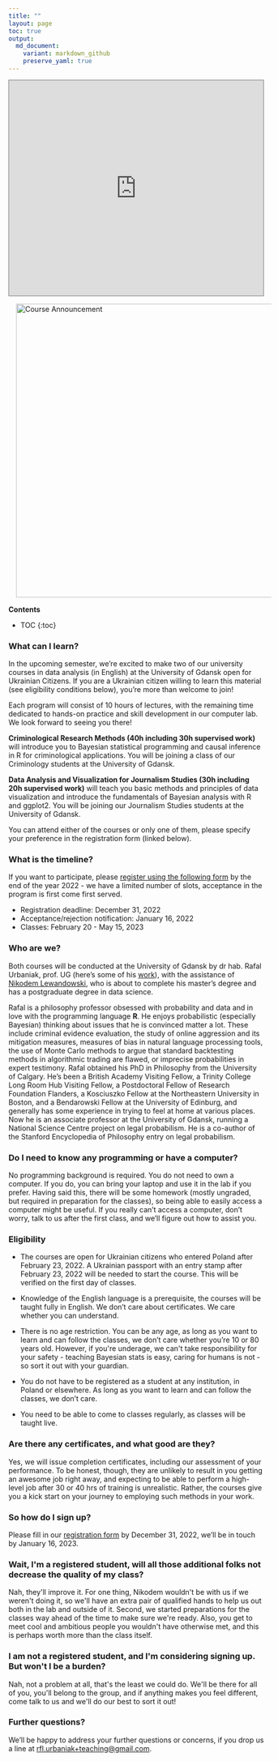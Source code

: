 ```yaml
---
title: ""
layout: page
toc: true
output:
  md_document:
    variant: markdown_github
    preserve_yaml: true
---
```


<div style="display: flex; justify-content: center;">
  <iframe src="https://calendar.google.com/calendar/embed?height=425&wkst=1&bgcolor=%234285F4&ctz=Europe%2FWarsaw&showNav=1&showPrint=0&showTabs=1&showCalendars=1&src=a2UxNjUxZHBjM29sNWw2MnYyYzBtODlwMWtAZ3JvdXAuY2FsZW5kYXIuZ29vZ2xlLmNvbQ&color=%23C0CA33" style="border:solid 1px #777" width="550" height="425" frameborder="0" scrolling="no"></iframe>
</div>


<img src="https://rfl-urbaniak.github.io/teaching//images/finalFinal.jpg" alt="Course Announcement" width="580" style="float: left; padding: 15px 15px 15px 15px;"/>



**Contents**
* TOC
{:toc}




### What can I learn?

In the upcoming semester, we’re excited to make two of our university courses in data analysis (in English) at the University of Gdansk open for Ukrainian Citizens. If you are a Ukrainian citizen willing to learn this material (see eligibility conditions below), you’re more than welcome to join! 

Each program will consist of 10 hours of lectures, with the remaining time dedicated to hands-on practice and skill development in our computer lab. We look forward to seeing you there!


**Criminological Research Methods (40h including 30h supervised work)**  will introduce you to  Bayesian statistical programming and causal inference in R for criminological applications. You will be joining a class of our Criminology students at the University of Gdansk.

**Data Analysis and Visualization for Journalism Studies (30h including 20h supervised work)** will teach you basic methods and principles of data visualization and introduce the fundamentals of Bayesian analysis with R and ggplot2.  You will be joining our Journalism Studies students at the University of Gdansk. 

You can attend either of the courses or only one of them, please specify your preference in the registration form (linked below). 


### What is the timeline?

If you want to participate, please [register using the following form](https://forms.gle/3Ru5vwe1Fs3tJpyD9) by the end of the year 2022 - we have a limited number of slots, acceptance in the program is first come first served.

- Registration deadline: December 31, 2022
- Acceptance/rejection notification: January 16, 2022
- Classes: February 20 - May 15, 2023 

### Who are we?

Both courses will be conducted at the University of Gdansk by dr hab. Rafal Urbaniak, prof. UG (here’s some of his [work](https://ug.academia.edu/Rafa%C5%82Urbaniak)), with the assistance of 
[Nikodem Lewandowski](https://niklewa.github.io), who is about to complete his master’s degree and has a postgraduate degree in data science.

Rafal is a philosophy professor obsessed with probability and data and in love with the programming language **R**. He enjoys probabilistic 
(especially Bayesian) thinking about issues that he is convinced matter a lot. These include criminal evidence evaluation, the study of online aggression and its mitigation measures, measures of bias in natural language processing tools, the use of Monte Carlo methods to argue that standard backtesting methods in algorithmic trading are flawed, or imprecise probabilities in expert testimony. Rafal obtained his PhD in Philosophy from the University of Calgary. He’s been a British Academy Visiting Fellow, a Trinity College Long Room Hub Visiting Fellow, a Postdoctoral Fellow of Research Foundation Flanders, a Kosciuszko Fellow at the Northeastern University in Boston, and a Bendarowski Fellow at the University of Edinburg, and generally has some experience in trying to feel at home at various places. Now he is an associate professor at the University of Gdansk, running a National Science Centre project on legal probabilism. He is a co-author of the Stanford Encyclopedia of Philosophy entry on legal probabilism.



### Do I need to know any programming or have a computer?

No programming background is required. You do not need to own a computer. If you do, you can bring your laptop and use it in the lab if you prefer. Having said this, there will be some homework (mostly ungraded, but required in preparation for the classes), so being able to easily access a computer might be useful. If you really can’t access a computer, don’t worry, talk to us after the first class, and we’ll figure out how to assist you.


### Eligibility

- The courses are open for Ukrainian citizens who entered Poland after February 23, 2022.  A Ukrainian passport with an entry stamp after February 23, 2022 will be needed to start the course. This will be verified on the first day of classes.

- Knowledge of the English language is a prerequisite, the courses will be taught fully in English. We don’t care about certificates. We care whether you can understand.

- There is no age restriction. You can be any age, as long as you want to learn and can follow the classes, we don’t care whether you’re 10 or 80 years old. However, if you're underage, we can't take responsibility for your safety - teaching Bayesian stats is easy, caring for humans is not - so sort it out with your guardian.

- You do not have to be registered as a student at any institution, in Poland or elsewhere. As long as you want to learn and can follow the classes, we don’t care.

- You need to be able to come to classes regularly, as classes will be taught live.


### Are there any certificates, and what good are they?

Yes, we will issue completion certificates, including our assessment of your performance. To be honest, though, they are unlikely to result in you getting an awesome job right away, and expecting to be able to perform a high-level job after 30 or 40 hrs of training is unrealistic. Rather, the courses give you a kick start on your journey to employing such methods in your work.

### So how do I sign up?

Please fill in our [registration form](https://forms.gle/3Ru5vwe1Fs3tJpyD9) by December 31, 2022, we’ll be in touch by January 16, 2023.

### Wait, I'm a registered student, will all those additional folks not decrease the quality of my class?

Nah, they'll improve it. For one thing, Nikodem wouldn't be with us if we weren't doing it, so we'll have an extra pair of qualified hands to help us out both in the lab and outside of it. Second, we started preparations for the classes way ahead of the time to make sure we're ready. Also, you get to meet cool and ambitious people you wouldn't have otherwise met, and this is perhaps worth more than the class itself.


### I am not a registered student, and I'm considering signing up. But won't I be a burden?

Nah, not a problem at all, that's the least we could do. We'll be there for all of you, you'll belong to the group, and if anything makes you feel different, come talk to us and we'll do our best to sort it out!




### Further questions?

We’ll be happy to address your further questions or concerns, if you drop us a line at  <a href="mailto:rfl.urbaniak+teaching@gmail.com">rfl.urbaniak+teaching@gmail.com</a>.
